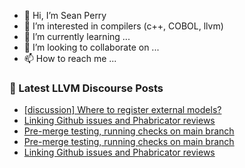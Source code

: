 - 👋 Hi, I’m Sean Perry
- 👀 I’m interested in compilers (c++, COBOL, llvm)
- 🌱 I’m currently learning ...
- 💞️ I’m looking to collaborate on ...
- 📫 How to reach me ...

<!---
s66perry/s66perry is a ✨ special ✨ repository because its `README.md` (this file) appears on your GitHub profile.
You can click the Preview link to take a look at your changes.
--->
### 📕 Latest LLVM Discourse Posts

<!-- DISCOURSE-LLVM:START -->
- [[discussion] Where to register external models?](https://discourse.llvm.org/t/discussion-where-to-register-external-models/6189/8)
- [Linking Github issues and Phabricator reviews](https://discourse.llvm.org/t/linking-github-issues-and-phabricator-reviews/59786/9)
- [Pre-merge testing, running checks on main branch](https://discourse.llvm.org/t/pre-merge-testing-running-checks-on-main-branch/59746/5)
- [Pre-merge testing, running checks on main branch](https://discourse.llvm.org/t/pre-merge-testing-running-checks-on-main-branch/59746/4)
- [Linking Github issues and Phabricator reviews](https://discourse.llvm.org/t/linking-github-issues-and-phabricator-reviews/59786/8)
<!-- DISCOURSE-LLVM:END -->
